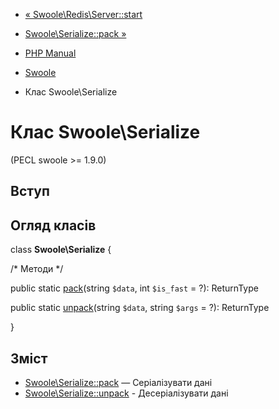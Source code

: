 - [« Swoole\Redis\Server::start](swoole-redis-server.start.md)
- [Swoole\Serialize::pack »](swoole-serialize.pack.md)

- [PHP Manual](index.md)
- [Swoole](book.swoole.md)
- Клас Swoole\Serialize

# Клас Swoole\Serialize

(PECL swoole \>= 1.9.0)

## Вступ

## Огляд класів

class **Swoole\Serialize** {

/\* Методи \*/

public static [pack](swoole-serialize.pack.md)(string `$data`, int
`$is_fast` = ?): ReturnType

public static [unpack](swoole-serialize.unpack.md)(string `$data`,
string `$args` = ?): ReturnType

}

## Зміст

- [Swoole\Serialize::pack](swoole-serialize.pack.md) — Серіалізувати
дані
- [Swoole\Serialize::unpack](swoole-serialize.unpack.md) -
Десеріалізувати дані
